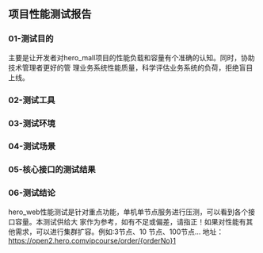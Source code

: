 ## 项目性能测试报告

### 01-测试目的

主要是让开发者对hero_mall项目的性能负载和容量有个准确的认知。同时，协助技术管理者更好的管
理业务系统性能质量，科学评估业务系统的负荷，拒绝盲目上线。

### 02-测试工具



### 03-测试环境



### 04-测试场景



### 05-核心接口的测试结果



### 06-测试结论

hero_web性能测试是针对重点功能，单机单节点服务进行压测，可以看到各个接口容量。本测试供给大
家作为参考，如有不足或偏差，请指正！如果对性能有其他需求，可以进行集群扩容。例如:3节点、10
节点、100节点...
地址：https://open2.hero.comvipcourse/order/{orderNo}1
